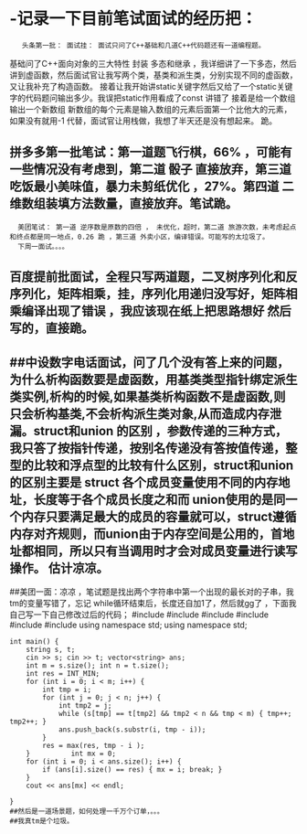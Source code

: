 # -记录一下目前笔试面试的经历把：
       头条第一批： 面试挂： 面试只问了C++基础和几道C++代码题还有一道编程题。
基础问了C++面向对象的三大特性 封装 多态和继承 ，我详细讲了一下多态，然后讲到虚函数，然后面试官让我写两个类，基类和派生类，分别实现不同的虚函数，又让我补充了构造函数。
接着让我开始讲static关键字然后又给了一个static关键字的代码题问输出多少。我误把static作用看成了const 讲错了
接着是给一个数组  输出一个新数组 新数组的每个元素是输入数组的元素后面第一个比他大的元素，如果没有就用-1 代替，面试官让用栈做，我想了半天还是没有想起来。
跪。
 ##     拼多多第一批笔试：第一道题飞行棋，66% ，可能有一些情况没有考虑到，第二道 骰子 直接放弃，第三道 吃饭最小美味值，暴力未剪纸优化 ，27%。第四道 二维数组装填方法数量，直接放弃。笔试跪。
      美团笔试： 第一道 逆序数是原数的四倍 ， 未优化，超时，第二道 旅游次数，未考虑起点和终点都是同一地点，0.26 跪 ，第三道 外卖小区，编译错误。可能写的太垃圾了。
      下周一面试。。。。
 ##      百度提前批面试，全程只写两道题，二叉树序列化和反序列化，矩阵相乘，挂，序列化用递归没写好，矩阵相乘编译出现了错误 ，我应该现在纸上把思路想好 然后写的，直接跪。

## ##中设数字电话面试，问了几个没有答上来的问题，为什么析构函数要是虚函数，用基类类型指针绑定派生类实例,析构的时候,如果基类析构函数不是虚函数,则只会析构基类,不会析构派生类对象,从而造成内存泄漏。struct和union 的区别 ，参数传递的三种方式，我只答了按指针传递，按别名传递没有答按值传递，整型的比较和浮点型的比较有什么区别，struct和union 的区别主要是 struct 各个成员变量使用不同的内存地址，长度等于各个成员长度之和而 union使用的是同一个内存只要满足最大的成员的容量就可以，struct遵循内存对齐规则，而union由于内存空间是公用的，首地址都相同，所以只有当调用时才会对成员变量进行读写操作。 估计凉凉。
##美团一面：凉凉 ，笔试题是找出两个字符串中第一个出现的最长对的子串，我tm的变量写错了，忘记 while循环结束后，长度还自加1了，然后就gg了 ，下面我自己写一下自己修改过后的代码；
#include <iostream>
#include<vector>
#include<algorithm>
#include<string>
#include<queue>
#include<stack>
using namespace std;
using namespace std;

    int main() {
        string s, t;
        cin >> s; cin >> t; vector<string> ans;
        int m = s.size(); int n = t.size();
        int res = INT_MIN;
        for (int i = 0; i < m; i++) {
            int tmp = i;
            for (int j = 0; j < n; j++) {
                int tmp2 = j;
                while (s[tmp] == t[tmp2] && tmp2 < n && tmp < m) { tmp++; tmp2++; }
                ans.push_back(s.substr(i, tmp - i));
            } 
            res = max(res, tmp - i );
        }          int mx = 0;
        for (int i = 0; i < ans.size(); i++) {
            if (ans[i].size() == res) { mx = i; break; }
        }
        cout << ans[mx] << endl;

    }
    ##然后是一道场景题，如何处理一千万个订单，。。。
    ##我真tm是个垃圾。
    
